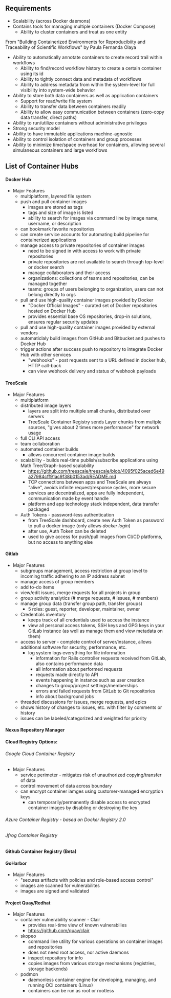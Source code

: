 ## Requirements
* Scalability (across Docker daemons)
* Contains tools for managing multiple containers (Docker Compose)
    * Ability to cluster containers and treat as one entity

From "Building Containerized Environments for Reproducibiity and Traceability of Scientific Workflows" by Paula Fernanda Olaya
* Ability to automatically annotate containers to create record trail within workflows
    * Ability to find/record workflow history to create a certain container using its id
    * Ability to tightly connect data and metadata of workflows
    * Ability to address metadata from within the system-level for full visibility into system-wide behavior
* Ability to store both data containers as well as application containers
    * Support for read/write file system
    * Ability to transfer data between containers readily
    * Ability to allow easy communication between containers (zero-copy data transfer, direct paths)
* Ability to run/utilize containers without administrative privileges
* Strong security model
* Ability to have immutable applications machine-agnostic
* Ability to control isolation of containers and group processes
* Ability to minimize time/space overhead for containers, allowing several simulaneous containers and large workflows

## List of Container Hubs
#### Docker Hub
* Major Features
    * multiplatform, layered file system
    * push and pull container images
        * images are stored as tags
        * tags and size of image is listed
        * ability to search for images via command line by image name, username, or description
    * can bookmark favorite repositories
    * can create service accounts for automating build pipeline for containerized applications
    * manage access to private repositories of container images
        * need to be signed in with access to work with private repositories
        * private repositories are not available to search through top-level or docker search
        * manage collaborators and their access
        * organizations: collections of teams and repositories, can be managed together
        * teams: groups of users belonging to organization, users can not belong directly to orgs
    * pull and use high-quality container images provided by Docker
        * "Docker Official Images" - curated set of Docker repositories hosted on Docker Hub
        * provides essential base OS repositories, drop-in solutions, ensures regular security updates
    * pull and use high-quality container images provided by external vendors
    * automaticlaly build images from GitHub and Bitbucket and pushes to Docker Hub
    * trigger actions after success push to repository to integrate Docker Hub with other services
        * "webhooks" - post requests sent to a URL defined in docker hub, HTTP call-back
        * can view webhook delivery and status of webhook payloads
#### TreeScale
* Major Features
    * multiplatform 
    * distributed image layers
        * layers are split into multiple small chunks, distributed over servers
        * TreeScale Container Registry sends Layer chunks from multple sources, "gives about 2 times more performance" for network usage
    * full CLI API access
    * team collaboration
    * automated container builds
        * allows concurrent container image builds 
    * scalability - builds real-time publish/subscribe applications using Math Tree/Graph-based scalability
        * https://github.com/treescale/treescale/blob/4095f025aced6e49a27984cff91ac9f38b0153ad/README.md
        * TCP connections between apps and TreeScale are always "alive", avoids infinite request/response cycles, more secure
        * services are decentralized, apps are fully independent, communication made by event handle
        * platform and app technology stack independent, data transfer packaged 
    * Auth Tokens - password-less authentication
        * from TreeScale dashboard, create new Auth Token as password to pull a docker image (only allows *docker login*)
        * after use, Auth Token can be deleted
        * used to give access for push/pull images from CI/CD platforms, but no access to anything else
#### Gitlab
* Major Features
    * subgroups management, access restriction at group level to incoming traffic adhering to an IP address subnet
    * manage access of group members
    * add to-do items
    * view/edit issues, merge requests for all projects in group
    * group activity analytics (# merge requests, # issues, # members)
    * manage group data (transfer group path, transfer groups) 
        * 5 roles: guest, reporter, developer, maintainer, owner
    * Credentials inventory
         * keeps track of all credentials used to access the instance
         * view all personal access tokens, SSH keys and GPG keys in your GitLab instance (as well as manage them and view metadata on them) 
    * access to server - complete control of server/instance, allows additional software for security, performance, etc.
        * log system logs everything for file information
            * information for Rails controller requests received from GitLab, also contains performance data
            * all information about performed requests
            * requests made directly to API
            * events happening in instance such as user creation
            * changes to group/project settings/memberships
            * errors and failed requests from GitLab to Git repositories
            * info about background jobs
    * threaded discussions for issues, merge requests, and epics
    * shows history of changes to issues, etc. with filter by comments or history
    * issues can be labeled/categorized and weighted for priority
#### Nexus Repository Manager
#### Cloud Registry Options:
 ###### Google Cloud Container Registry
 * Major Features
     * service perimeter - mitigates risk of unauthorized copying/transfer of data
     * control movement of data across boundary 
     * can encrypt container iamges using customer-managed encryption keys
         * can temporarily/permanently disable access to encrypted container images by disabling or destroying the key 
 ###### Azure Container Registry - based on Docker Registry 2.0
###### Jfrog Container Registry
#### Github Container Registry (Beta)
#### GoHarbor
* Major Features
    * "secures artifacts with policies and role-based access control"
    * images are scanned for vulnerabilites
    * images are signed and validated
#### Project Quay/Redhat
* Major Features
    * container vulnerability scanner - Clair
         * provides real-time view of known vulnerabilies
         * https://github.com/quay/clair
    * skopeo
         * command line utility for various operations on container images and repositories
         * does not need root access, nor active daemons  
         * inspect repository for info
         * copies images from various storage mechanisms (registries, storage backends)
    * podmon
         * daemonless container engine for developing, managing, and running OCI containers (Linux)
         * containers can be run as root or rootless   
